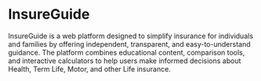 # InsureGuide
InsureGuide is a web platform designed to simplify insurance for individuals and families by offering independent, transparent, and easy-to-understand guidance. The platform combines educational content, comparison tools, and interactive calculators to help users make informed decisions about Health, Term Life, Motor, and other Life insurance.
